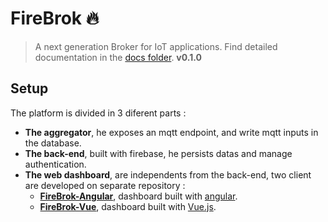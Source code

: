 # FireBrok :fire:

> A next generation Broker for IoT applications.
> Find detailed documentation in the [docs folder](./docs).
> **v0.1.0**

## Setup

The platform is divided in 3 diferent parts :
* **The aggregator**, he exposes an mqtt endpoint, and write mqtt inputs in the database.
* **The back-end**, built with firebase, he persists datas and manage authentication.
* **The web dashboard**, are independents from the back-end, two client are developed on separate repository :
  * **[FireBrok-Angular](#)**, dashboard built with [angular](https://angular.io).
  * **[FireBrok-Vue](https://github.com/KevinJordil/MQTT-Firebase-Dashboard)**, dashboard built with [Vue.js](https://vuejs.org).
